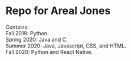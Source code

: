 # Repo for Areal Jones

Contains:<br>
Fall 2019: Python. <br>
Spring 2020: Java and C. <br>
Summer 2020: Java, Javascript, CSS, and HTML. <br>
Fall 2020: Python and React Native. <br>
